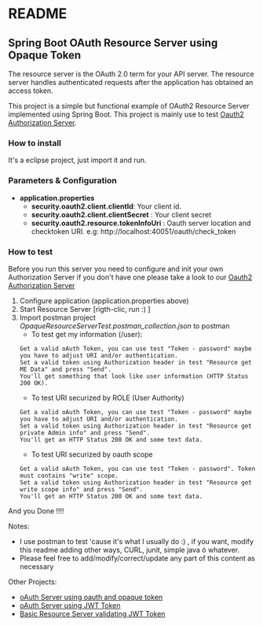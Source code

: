 # README

## Spring Boot OAuth Resource Server using Opaque Token

The resource server is the OAuth 2.0 term for your API server. The resource server handles authenticated requests after the application has obtained an access token.

This project is a simple but functional example of OAuth2 Resource Server implemented using Spring Boot. This project is mainly use to test [Oauth2 Authorization Server](https://github.com/mariocuellar1/oauth-server-opaque).

### How to install
It's a eclipse project, just import it and run.

### Parameters & Configuration
* **application.properties**
  * **security.oauth2.client.clientId**: Your client id. 
  * **security.oauth2.client.clientSecret** : Your client secret
  * **security.oauth2.resource.tokenInfoUri** : Oauth server location and checktoken URI. e.g: http://localhost:40051/oauth/check_token

### How to test

Before you run this server you need to configure and init your own Authorization Server if you don't have one please take a look to our [Oauth2 Authorization Server](https://github.com/mariocuellar1/oauth-server-opaque)

1. Configure application (application.properties above)
2. Start Resource Server [rigth-clic, run  :) ]
5. Import postman project *OpaqueResourceServerTest.postman_collection.json* to postman
   * To test get my information (/user):
   ```
   Get a valid oAuth Token, you can use test "Token - password" maybe you have to adjust URI and/or authentication.
   Set a valid token using Authorization header in test "Resource get ME Data" and press "Send". 
   You'll get something that look like user information (HTTP Status 200 OK).
   ```
   * To test URI securized by ROLE (User Authority)
   ```
   Get a valid oAuth Token, you can use test "Token - password" maybe you have to adjust URI and/or authentication.
   Set a valid token using Authorization header in test "Resource get private Admin info" and press "Send". 
   You'll get an HTTP Status 200 OK and some text data.
   ```
   * To test URI securized by oauth scope 
   ```
   Get a valid oAuth Token, you can use test "Token - password". Token must contains "write" scope.
   Set a valid token using Authorization header in test "Resource get write scope info" and press "Send". 
   You'll get an HTTP Status 200 OK and some text data.
   ```
   
And you Done !!!!

Notes:
- I use postman to test 'cause it's what I usually do :) , if you want, modify this readme adding other ways, CURL, junit, simple java ó whatever.
- Please feel free to add/modify/correct/update any part of this content as necessary

Other Projects:
- [oAuth Server using oauth and opaque token](https://github.com/mariocuellar1/oauth-server-opaque)
- [oAuth Server using JWT Token](https://github.com/mariocuellar1/oauth-server-jwt)
- [Basic Resource Server validating JWT Token](https://github.com/mariocuellar1/basic-resource-server-jwt)

   
   
